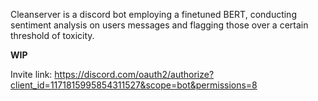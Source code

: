 Cleanserver is a discord bot employing a finetuned BERT, conducting sentiment analysis on users messages and flagging those over a certain threshold of toxicity.

**WIP**

Invite link: https://discord.com/oauth2/authorize?client_id=1171815995854311527&scope=bot&permissions=8

